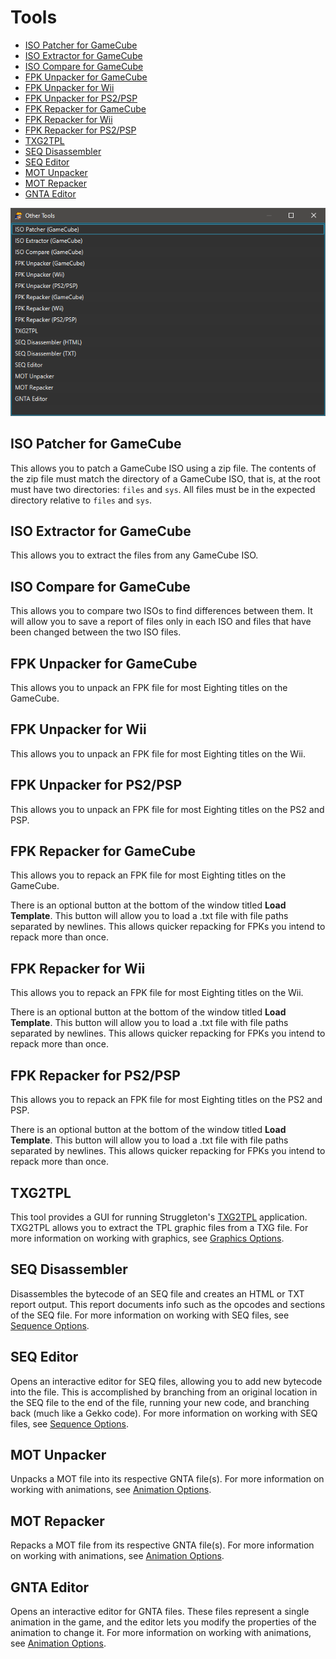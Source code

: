 # Tools

- [ISO Patcher for GameCube](#iso-patcher-for-gamecube)
- [ISO Extractor for GameCube](#iso-extractor-for-gamecube)
- [ISO Compare for GameCube](#iso-compare-for-gamecube)
- [FPK Unpacker for GameCube](#fpk-unpacker-for-gamecube)
- [FPK Unpacker for Wii](#fpk-unpacker-for-wii)
- [FPK Unpacker for PS2/PSP](#fpk-unpacker-for-ps2psp)
- [FPK Repacker for GameCube](#fpk-repacker-for-gamecube)
- [FPK Repacker for Wii](#fpk-repacker-for-wii)
- [FPK Repacker for PS2/PSP](#fpk-repacker-for-ps2psp)
- [TXG2TPL](#txg2tpl)
- [SEQ Disassembler](#seq-disassembler)
- [SEQ Editor](#seq-editor)
- [MOT Unpacker](#mot-unpacker)
- [MOT Repacker](#mot-repacker)
- [GNTA Editor](#gnta-editor)

![Tools](/docs/tools.png?raw=true "Tools")

## ISO Patcher for GameCube

This allows you to patch a GameCube ISO using a zip file. The contents of the zip file must match the directory of a GameCube ISO, that is, at the root must have two directories: `files` and `sys`. All files must be in the expected directory relative to `files` and `sys`.

## ISO Extractor for GameCube

This allows you to extract the files from any GameCube ISO.

## ISO Compare for GameCube

This allows you to compare two ISOs to find differences between them. It will allow you to save a report of files only in each ISO and files that have been changed between the two ISO files.

## FPK Unpacker for GameCube

This allows you to unpack an FPK file for most Eighting titles on the GameCube.

## FPK Unpacker for Wii

This allows you to unpack an FPK file for most Eighting titles on the Wii.

## FPK Unpacker for PS2/PSP

This allows you to unpack an FPK file for most Eighting titles on the PS2 and PSP.

## FPK Repacker for GameCube

This allows you to repack an FPK file for most Eighting titles on the GameCube.

There is an optional button at the bottom of the window titled **Load Template**. This button will
allow you to load a .txt file with file paths separated by newlines. This allows quicker repacking
for FPKs you intend to repack more than once.

## FPK Repacker for Wii

This allows you to repack an FPK file for most Eighting titles on the Wii.

There is an optional button at the bottom of the window titled **Load Template**. This button will
allow you to load a .txt file with file paths separated by newlines. This allows quicker repacking
for FPKs you intend to repack more than once.

## FPK Repacker for PS2/PSP

This allows you to repack an FPK file for most Eighting titles on the PS2 and PSP.

There is an optional button at the bottom of the window titled **Load Template**. This button will
allow you to load a .txt file with file paths separated by newlines. This allows quicker repacking
for FPKs you intend to repack more than once.

## TXG2TPL

This tool provides a GUI for running Struggleton's [TXG2TPL](https://github.com/Struggleton/TXG2TPL) application. TXG2TPL allows you to extract the TPL graphic files from a TXG file. For more information on working with graphics, see [Graphics Options](/docs/graphics.md).

## SEQ Disassembler

Disassembles the bytecode of an SEQ file and creates an HTML or TXT report output. This report documents info such as the opcodes and sections of the SEQ file. For more information on working with SEQ files, see [Sequence Options](/docs/sequence.md).

## SEQ Editor

Opens an interactive editor for SEQ files, allowing you to add new bytecode into the file. This is accomplished by branching from an original location in the SEQ file to the end of the file, running your new code, and branching back (much like a Gekko code). For more information on working with SEQ files, see [Sequence Options](/docs/sequence.md).

## MOT Unpacker

Unpacks a MOT file into its respective GNTA file(s). For more information on working with animations, see [Animation Options](/docs/animation.md).

## MOT Repacker

Repacks a MOT file from its respective GNTA file(s). For more information on working with animations, see [Animation Options](/docs/animation.md).

## GNTA Editor

Opens an interactive editor for GNTA files. These files represent a single animation in the game, and the editor lets you modify the properties of the animation to change it. For more information on working with animations, see [Animation Options](/docs/animation.md).
